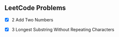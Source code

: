 ## LeetCode Problems

- [x] 2 Add Two Numbers
- [x] 3 Longest Substring Without Repeating Characters



